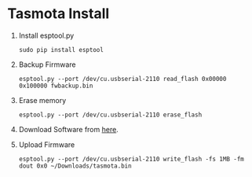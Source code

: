 # Tasmota Install

1. Install esptool.py

   ```terminal
   sudo pip install esptool
   ```

2. Backup Firmware

   ```terminal
   esptool.py --port /dev/cu.usbserial-2110 read_flash 0x00000 0x100000 fwbackup.bin
   ```

3. Erase memory

   ```terminal
   esptool.py --port /dev/cu.usbserial-2110 erase_flash
   ```

4. Download Software from [here](http://ota.tasmota.com/tasmota/release/).

5. Upload Firmware

   ```terminal
   esptool.py --port /dev/cu.usbserial-2110 write_flash -fs 1MB -fm dout 0x0 ~/Downloads/tasmota.bin
   ```
